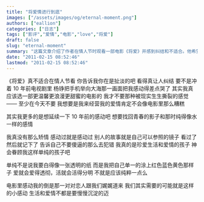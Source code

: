 ```yaml
---
title: "将爱情进行到底"
images: ["/assets/images/og/eternal-moment.png"]
authors: ["eallion"]
categories: ["日志"]
tags: ["影评","爱情","电影","love","将爱"]
draft: false
slug: "eternal-moment"
summary: "这篇文章介绍了作者在情人节时观看一部电影《将爱》并感到纠结和不适合。他希望能找到更温馨浪漫的电影来延续十年前的感动和纯真的感情。作者认为通过看别人的故事可以避免犯错，并表示自己珍爱生活和爱情。他希望自己的爱情能像电影中的情侣一样真挚和纯粹，而不需要被现实生活撕裂。"
date: "2011-02-15 08:52:46"
lastmod: "2011-02-15 08:52:46"
---
```


《将爱》真不适合在情人节看
你告诉我你在是扯淡的吧
看得真让人纠结
要不是冲着 10 年前电视剧里
杨铮把手机举向大海那一画面把我感动得差点哭了
其实我真应该选一部更温馨更浪漫更甜蜜的电影的
我才不要那种被现实生生撕裂的感觉 —— 至少在今天不要
我想要是我来经营我的爱情肯定不会像电影里那么糟糕

其实我更多的是想延续一下 10 年前的感动吧
想要找回青春的影子和那时纯得像水一样的感情

我真没有那么矫情
感动过就是感动过
别人的故事就是自己可以参照的镜子
看过了然后就记下了
告诉自己不要傻逼的那么去犯错
我真的是珍爱生活和爱情的孩子
神会眷顾我这样单纯的孩子吧

单纯不是说我要白得像一张透明的纸
而是我把自己单一的涂上红色蓝色黄色那样子
爱就会爱得透彻，活就会活得分明
不就是应该纯粹一点么

电影里感动我的倒是那一对对恋人跟我们娓娓道来
我们其实需要的可能就是这样的小感动
生活和爱情不都是要慢慢沉淀的迈
